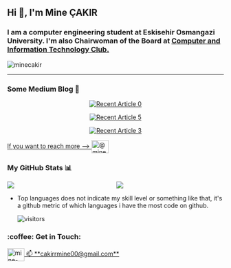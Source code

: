 <h2 align="left">Hi 👋, I'm Mine ÇAKIR</h2>
<h3 align="left">I am a computer engineering student at Eskisehir Osmangazi University. I'm also Chairwoman of the Board at  <a href="http://bbtk.ogu.edu.tr">Computer and Information Technology Club.</a></h4>
<p align="left"> <img src="https://komarev.com/ghpvc/?username=minecakir" alt="minecakir" /> </p>
  
--------------------------------------------------------------
### Some Medium Blog 📙
<p align= "center">
<a target="_blank" href="https://github-readme-medium-recent-article.vercel.app/medium/@minecca/0"><img src="https://github-readme-medium-recent-article.vercel.app/medium/@minecca/0" alt="Recent Article 0"> 
 <p align= "center">
<a target="_blank" href="https://github-readme-medium-recent-article.vercel.app/medium/@minecca/5"><img src="https://github-readme-medium-recent-article.vercel.app/medium/@minecca/5" alt="Recent Article 5"> 
  <p align= "center">
<a target="_blank" href="https://github-readme-medium-recent-article.vercel.app/medium/@minecca/3"><img src="https://github-readme-medium-recent-article.vercel.app/medium/@minecca/3" alt="Recent Article 3"> 
  
If you want to reach more --> <a href="https://minecca.medium.com/" target="blank"><img align="center" src="https://cdn.jsdelivr.net/npm/simple-icons@3.0.1/icons/medium.svg" alt="@minecca" height="30" width="40" /></a>
</p>
    
### My GitHub Stats 📊
   <p align = "center">
<a href="https://github.com/anuraghazra/github-readme-stats">
  <img align="left" src="https://github-readme-stats.vercel.app/api?username=Minecakir&count_private=true&show_icons=true&theme=synthwave" />
</a>
<a href="https://github.com/Minecakir/convoychat">
  <img align="center" src="https://github-readme-stats.vercel.app/api/top-langs/?username=Minecakir" />
</a>
  
- Top languages does not indicate my skill level or something like that, it's a github metric of which languages i have the most code on github.
  
  ![visitors](https://visitor-badge.glitch.me/badge?page_id=Minecakir.Minecakir)
<p align="left">
 <h3 align="left">:coffee: Get in Touch:</h3>
 <a href="https://linkedin.com/in/mine-cakir" target="blank"><img align="center" src="https://cdn.jsdelivr.net/npm/simple-icons@3.0.1/icons/linkedin.svg" alt="mine-cakir" height="30" width="40" /> 📫 **cakirrmine00@gmail.com** </a>
